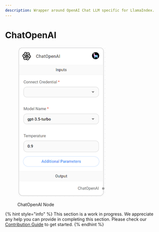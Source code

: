 ```yaml
---
description: Wrapper around OpenAI Chat LLM specific for LlamaIndex.
---
```


# ChatOpenAI

<figure><img src="../../../.gitbook/assets/image (3) (1) (1) (1) (1) (1).png" alt="" width="286"><figcaption><p>ChatOpenAI Node</p></figcaption></figure>

{% hint style="info" %}
This section is a work in progress. We appreciate any help you can provide in completing this section. Please check our [Contribution Guide](broken-reference) to get started.
{% endhint %}
